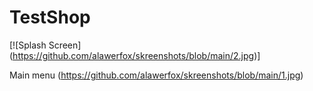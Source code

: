 # TestShop

[![Splash Screen] (https://github.com/alawerfox/skreenshots/blob/main/2.jpg)]


Main menu
(https://github.com/alawerfox/skreenshots/blob/main/1.jpg)
